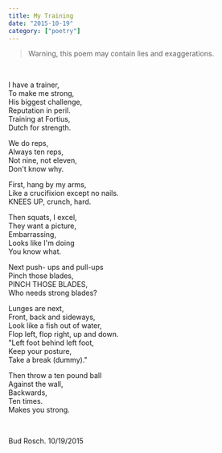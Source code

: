 ```yaml
---
title: My Training
date: "2015-10-19"
category: ["poetry"]
---
```


> Warning, this poem may contain lies and exaggerations.

<br/>

I have a trainer,<br/>
To make me strong,<br/>
His biggest challenge,<br/>
Reputation in peril.<br/>
Training at Fortius,<br/>
Dutch for strength.<br/>

We do reps,<br/>
Always ten reps,<br/>
Not nine, not eleven,<br/>
Don't know why.<br/>

First, hang by my arms,<br/>
Like a crucifixion except no nails.<br/>
KNEES UP, crunch, hard.<br/>

Then squats, I excel,<br/>
They want a picture,<br/>
Embarrassing,<br/>
Looks like I'm doing<br/>
You know what.<br/>

Next push- ups and pull-ups<br/>
Pinch those blades,<br/>
PINCH THOSE BLADES,<br/>
Who needs strong blades?<br/>

Lunges are next,<br/>
Front, back and sideways,<br/>
Look like a fish out of water,<br/>
Flop left, flop right, up and down.<br/>
"Left foot behind left foot,<br/>
Keep your posture,<br/>
Take a break   (dummy)."<br/>

Then throw a ten pound ball<br/>
Against the wall,<br/>
Backwards,<br/>
Ten times.<br/>
Makes you strong.<br/>

<br/>

Bud Rosch. 10/19/2015
